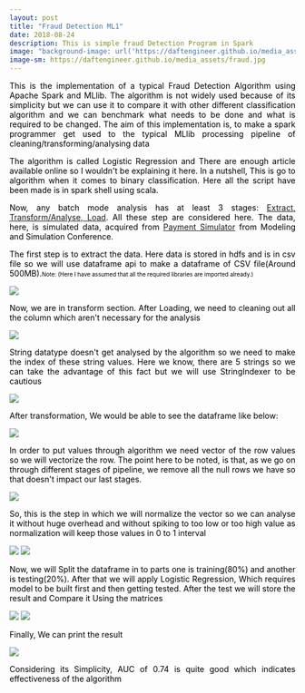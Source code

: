 ```yaml
---
layout: post
title: "Fraud Detection ML1"
date: 2018-08-24
description: This is simple fraud Detection Program in Spark
image: "background-image: url('https://daftengineer.github.io/media_assets/fraud.jpg');"
image-sm: https://daftengineer.github.io/media_assets/fraud.jpg
---
```


<div style="color:black;"><p></p>
<p style="text-align:justify;">This is the implementation of a typical Fraud Detection Algorithm using Apache Spark and MLlib. The algorithm is not widely used because of its simplicity but we can use it to compare it with other different classification algorithm and we can benchmark what needs to be done and what is required to be changed. The aim of this implementation is, to make a spark programmer get used to the typical MLlib processing pipeline of cleaning/transforming/analysing data</p>
<p style="text-align:justify;">The algorithm is called Logistic Regression and There are enough article available online so I wouldn't be explaining it here. In a nutshell, This is go to algorithm when it comes to binary classification. Here all the script have been made is in spark shell using scala.</p> 
<p style="text-align:justify;">Now, any batch mode analysis has at least 3 stages: <a href="https://en.wikipedia.org/wiki/Extract,_transform,_load">Extract, Transform/Analyse, Load</a>. All these step are considered here. The data, here, is simulated data, acquired from <a href="https://www.researchgate.net/profile/Stefan_Axelsson4/publication/313138956_PAYSIM_A_FINANCIAL_MOBILE_MONEY_SIMULATOR_FOR_FRAUD_DETECTION/links/5890f87e92851cda2568a295/PAYSIM-A-FINANCIAL-MOBILE-MONEY-SIMULATOR-FOR-FRAUD-DETECTION.pdf">Payment Simulator</a> from Modeling and Simulation Conference.</p>
  <p style="text-align:justify;">The first step is to extract the data. Here data is stored in hdfs and is in csv file so we will use dataframe api to make a dataframe of CSV file(Around 500MB).<font size="1">Note: (Here I have assumed that all the required libraries are imported already.)</font></p>
  <img src = "https://daftengineer.github.io/media_assets/ml1p1.jpg" />
    <p style="text-align:justify;">Now, we are in transform section. After Loading, we need to cleaning out all the column which aren't necessary for the analysis </p><img src = "https://daftengineer.github.io/media_assets/ml1p2.jpg" />
    <p style="text-align:justify;">String datatype doesn't get analysed by the algorithm so we need to make the index of these string values. Here we know, there are 5 strings so we can take the advantage of this fact but we will use StringIndexer to be cautious</p><img src = "https://daftengineer.github.io/media_assets/ml1p3.jpg" />
    <p style="text-align:justify;">After transformation, We would be able to see the dataframe like below: </p><img src = "https://daftengineer.github.io/media_assets/ml1p4.jpg" />
    <p style="text-align:justify;">In order to put values through algorithm we need vector of the row values so we will vectorize the row. The point here to be noted, is that, as we go on through different stages of pipeline, we remove all the null rows we have so that doesn't impact our last stages.</p><img src = "https://daftengineer.github.io/media_assets/ml1p5.jpg" />
  <p style="text-align:justify;">So, this is the step in which we will normalize the vector so we can analyse it without huge overhead and without spiking to too low or too high value as normalization will keep those values in 0 to 1 interval</p>
  <img src = "https://daftengineer.github.io/media_assets/ml1p6.jpg" />
  <img src = "https://daftengineer.github.io/media_assets/ml1p7.jpg" />
  <p style="text-align:justify;">Now, we will Split the dataframe in to parts one is training(80%) and another is testing(20%). After that we will apply Logistic Regression, Which requires model to be built first and then getting tested. After the test we will store the result and Compare it Using the matrices</p>
  <img src = "https://daftengineer.github.io/media_assets/ml1p8.jpg" />
  <img src = "https://daftengineer.github.io/media_assets/ml1p9.jpg" />
  <p style="text-align:justify;">Finally, We can print the result</p>
  <img src = "https://daftengineer.github.io/media_assets/ml1p10.jpg" />
  <p style="text-align:justify;">Considering its Simplicity, AUC of 0.74 is quite good which indicates effectiveness of the algorithm </p>
<p>&nbsp;</p>
</div>
